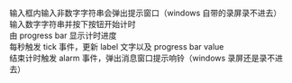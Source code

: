#

输入框内输入非数字字符串会弹出提示窗口（windows 自带的录屏录不进去）  
输入数字字符串并按下按钮开始计时  
由 progress bar 显示计时进度  
每秒触发 tick 事件，更新 label 文字以及 progress bar value  
结束计时触发 alarm 事件，弹出消息窗口提示响铃（windows 录屏还是录不进去）  
